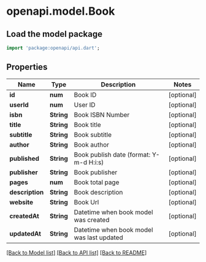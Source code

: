 # openapi.model.Book

## Load the model package
```dart
import 'package:openapi/api.dart';
```

## Properties
Name | Type | Description | Notes
------------ | ------------- | ------------- | -------------
**id** | **num** | Book ID | [optional] 
**userId** | **num** | User ID | [optional] 
**isbn** | **String** | Book ISBN Number | [optional] 
**title** | **String** | Book title | [optional] 
**subtitle** | **String** | Book subtitle | [optional] 
**author** | **String** | Book author | [optional] 
**published** | **String** | Book publish date (format: Y-m-d H:i:s) | [optional] 
**publisher** | **String** | Book publisher | [optional] 
**pages** | **num** | Book total page | [optional] 
**description** | **String** | Book description | [optional] 
**website** | **String** | Book Url | [optional] 
**createdAt** | **String** | Datetime when book model was created | [optional] 
**updatedAt** | **String** | Datetime when book model was last updated | [optional] 

[[Back to Model list]](../README.md#documentation-for-models) [[Back to API list]](../README.md#documentation-for-api-endpoints) [[Back to README]](../README.md)


